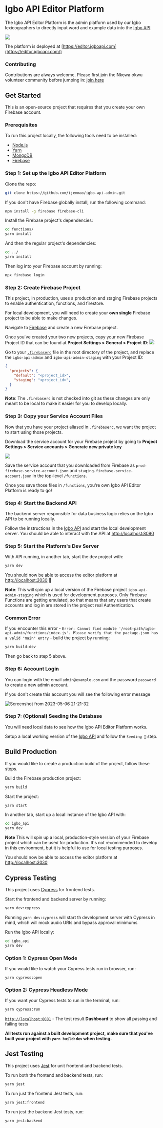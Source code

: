 # Igbo API Editor Platform

The Igbo API Editor Platform is the admin platform used by our Igbo lexicographers to directly input word and example data into the [Igbo API](https://igboapi.com)

![](./docs/igbo_api_editor_platform.png)

The platform is deployed at [https://editor.igboapi.com](https://editor.igboapi.com/)


### Contributing

Contributions are always welcome. Please first join the Nkọwa okwu volunteer community before jumping in: [join here](https://nkowaokwu.com/volunteer) 


## Get Started

This is an open-source project that requires that you create your own Firebase account.

### Prerequisites

To run this project locally, the following tools need to be installed:

* [Node.js](https://nodejs.org/en/download/)
* [Yarn](https://classic.yarnpkg.com/en/docs/install)
* [MongoDB](https://docs.mongodb.com/manual/administration/install-community/)
* [Firebase](https://console.firebase.google.com/)

### Step 1: Set up the Igbo API Editor Platform

Clone the repo:

```bash
git clone https://github.com/ijemmao/igbo-api-admin.git
```

If you don't have Firebase globally install, run the following command:

```bash
npm install -g firebase firebase-cli
```

Install the Firebase project's dependencies:

```bash
cd functions/
yarn install
```

And then the regular project's dependencies:

```bash
cd ../
yarn install
```

Then log into your Firebase account by running:

```bash
npx firebase login
```

### Step 2: Create Firebase Project

This project, in production, uses a production and staging Firebase projects to enable authentication, functions, and firestore.

For local development, you will need to create your **own single** Firebase project to be able to make changes.

Navigate to [Firebase](https://console.firebase.google.com) and create a new Firebase project.

Once you've created your two new projects, copy your new Firebase Project ID that can be found at  **Project Settings > General > Project ID**:
![](./docs/firebase_project_id.png)

Go to your [`.firebaserc`]('./.firebaserc) file in the root directory of the project,
and replace the `igbo-api-admin` and `igbo-api-admin-staging` with  your Project ID:

```json
{
  "projects": {
    "default": "<project_id>",
    "staging": "<project_id>",
  }
}
```

**Note**: The `.firebaserc` is not checked into git as these changes are only meant to be local to make it easier for you to develop locally.

### Step 3: Copy your Service Account Files

Now that you have your project aliased in `.firebaserc`, we want the project to start using those projects.


Download the service account for your Firebase project by going to **Project Settings > Service accounts > Generate new private key**

![](./docs/firebase_service_account.png)

Save the service account that you downloaded from Firebase as `prod-firebase-service-account.json` and `staging-firebase-service-account.json` in the top-level `/functions`.

Once you save those files in `/functions`, you're own Igbo API Editor Platform is ready to go!

### Step 4: Start the Backend API

The backend server responsible for data business logic relies on the Igbo API to be running locally.

Follow the instructions in the [Igbo API](https://github.com/ijemmao/igbo_api) and start 
the local development server. You should be able to interact with the API at 
[http://localhost:8080](http://localhost:8080)

### Step 5: Start the Platform's Dev Server

With API running, in another tab, start the dev project with:

```bash
yarn dev
```

You should now be able to access the editor platform at [http://localhost:3030](http://localhost:3030) 🎉

**Note**: This will spin up a local version of the Firebase project `igbo-api-admin-staging` which 
is used for development purposes. Only Firebase Functions are getting emulated, so that means
that any users that create accounts and log in are stored in the project real Authentication.

### Common Error

If you encounter this error - ```Error: Cannot find module '/root-path/igbo-api-admin/functions/index.js'. Please verify that the package.json has a valid "main" entry``` - build the project by running:

```bash
yarn build:dev
```

Then go back to step 5 above.

### Step 6: Account Login

You can login with the email `admin@example.com` and the password `password` to create a new admin account.

If you don't create this account you will see the following error message

![Screenshot from 2023-05-06 21-21-32](https://user-images.githubusercontent.com/16169291/236648564-ab43c67f-bced-4f6c-a886-165a3ec95861.png)

### Step 7: (Optional) Seeding the Database

You will need local data to see how the Igbo API Editor Platform works.

Setup a local working version of the [Igbo API](https://github.com/nkowaokwu/igbo_api#seeding-) and follow the `Seeding 🌱` step.

## Build Production

If you would like to create a production build of the project, follow these steps.

Build the Firebase production project:

```bash
yarn build
```

Start the project:

```bash
yarn start
```

In another tab, start up a local instance of the Igbo API with:

```bash
cd igbo_api
yarn dev
```

**Note** This will spin up a local, production-style version of your Firebase project 
which can be used for production. It's not recommended to develop in this environment, but it 
is helpful to use for local testing purposes.

You should now be able to access the editor platform at [http://localhost:3030](http://localhost:3030)

## Cypress Testing

This project uses [Cypress](https://cypress.io) for frontend tests.

Start the frontend and backend server by running:

```bash
yarn dev:cypress
```

Running `yarn dev:cypress` will start th development server with Cypress in mind, which will mock audio URIs and bypass approval minimums.

Run the Igbo API locally:

```bash
cd igbo_api
yarn dev
```

### Option 1: Cypress Open Mode
If you would like to watch your Cypress tests run in browser, run:

```
yarn cypress:open
```

### Option 2: Cypress Headless Mode
If you want your Cypress tests to run in the terminal, run:

```bash
yarn cypress:run
```

[`http://localhost:8081`](http://localhost:8081) - The test result **Dashboard** to show all passing and failing tests


**All tests run against a built development project, make sure that you've built your project with `yarn build:dev` when testing.**

## Jest Testing

This project uses [Jest](https://jestjs.io) for unit frontend and backend tests.

To run both the frontend and backend tests, run:
```bash
yarn jest
```

To run just the frontend Jest tests, run:
```bash
yarn jest:frontend
```

To run jest the backend Jest tests, run:
```bash
yarn jest:backend
```
